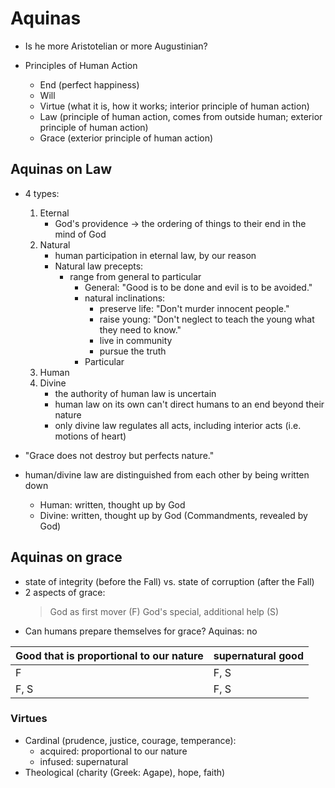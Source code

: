 # Aquinas
- Is he more Aristotelian or more Augustinian?

- Principles of Human Action
    - End (perfect happiness)
    - Will
    - Virtue (what it is, how it works; interior principle of human action)
    - Law (principle of human action, comes from outside human; exterior principle of human action)
    - Grace (exterior principle of human action)

## Aquinas on Law
- 4 types:
    1. Eternal
        - God's providence -> the ordering of things to their end in the mind of God
    2. Natural
        - human participation in eternal law, by our reason
        - Natural law precepts:
            - range from general to particular
                - General: "Good is to be done and evil is to be avoided."
                - natural inclinations:
                    - preserve life: "Don't murder innocent people."
                    - raise young: "Don't neglect to teach the young what they need to know."
                    - live in community
                    - pursue the truth
                - Particular
    3. Human
    4. Divine
        - the authority of human law is uncertain
        - human law on its own can't direct humans to an end beyond their nature
        - only divine law regulates all acts, including interior acts (i.e. motions of heart)

- "Grace does not destroy but perfects nature."
- human/divine law are distinguished from each other by being written down
    - Human: written, thought up by God
    - Divine: written, thought up by God (Commandments, revealed by God)

## Aquinas on grace
- state of integrity (before the Fall) vs. state of corruption (after the Fall)
- 2 aspects of grace:
    > God as first mover (F)
    > God's special, additional help (S)
- Can humans prepare themselves for grace? Aquinas: no

| Good that is proportional to our nature | supernatural good |
| --------------------------------------- | ----------------- |
| F | F, S |
| F, S | F, S |

### Virtues
- Cardinal (prudence, justice, courage, temperance):
    - acquired: proportional to our nature
    - infused: supernatural
- Theological (charity (Greek: Agape), hope, faith)
